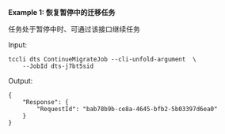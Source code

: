 **Example 1: 恢复暂停中的迁移任务**

任务处于暂停中时、可通过该接口继续任务

Input: 

```
tccli dts ContinueMigrateJob --cli-unfold-argument  \
    --JobId dts-j7bt5sid
```

Output: 
```
{
    "Response": {
        "RequestId": "bab78b9b-ce8a-4645-bfb2-5b03397d6ea0"
    }
}
```

